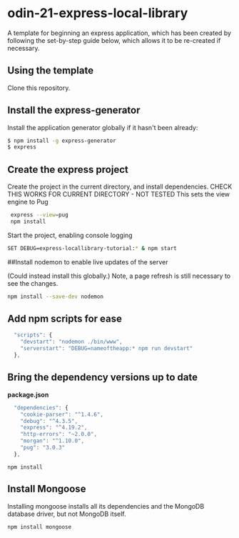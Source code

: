 # odin-21-express-local-library

A template for beginning an express application, which has been created by following the set-by-step guide below, which allows it to be re-created if necessary.

## Using the template

Clone this repository.

## Install the express-generator

Install the application generator globally if it hasn't been already:

```bash
$ npm install -g express-generator
$ express
```

## Create the express project

Create the project in the current directory, and install dependencies.
CHECK THIS WORKS FOR CURRENT DIRECTORY - NOT TESTED
This sets the view engine to Pug

```bash
 express --view=pug
 npm install
```

Start the project, enabling console logging

```bash
SET DEBUG=express-locallibrary-tutorial:* & npm start
```

##Install nodemon to enable live updates of the server

(Could instead install this globally.)
Note, a page refresh is still necessary to see the changes.

```bash
npm install --save-dev nodemon
```

## Add npm scripts for ease

```js
  "scripts": {
    "devstart": "nodemon ./bin/www",
    "serverstart": "DEBUG=nameoftheapp:* npm run devstart"
  },
```

## Bring the dependency versions up to date

**package.json**

```js
  "dependencies": {
    "cookie-parser": "^1.4.6",
    "debug": "^4.3.5",
    "express": "^4.19.2",
    "http-errors": "~2.0.0",
    "morgan": "^1.10.0",
    "pug": "3.0.3"
  },
```

```pug
npm install
```

## Install Mongoose

Installing mongoose installs all its dependencies and the MongoDB database driver, but not MongoDB itself.

```bash
npm install mongoose
```
